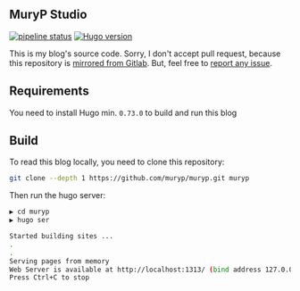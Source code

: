## MuryP Studio

[![pipeline status](https://gitlab.com/muryp/muryp/badges/master/pipeline.svg)](https://gitlab.com/muryp/muryp/commits/master)
[![Hugo version](https://img.shields.io/badge/hugo-v0.73.0-ff69b4.svg)](http://gohugo.io/)

This is my blog's source code. Sorry, I don't accept pull request, because
this repository is [mirrored from Gitlab](https://gitlab.com/muryp/muryp/). But, feel free
to [report any issue](https://github.com/muryp/muryp/issues).

## Requirements

You need to install Hugo min. `0.73.0` to build and run this blog

## Build

To read this blog locally, you need to clone this repository:

```bash
git clone --depth 1 https://github.com/muryp/muryp.git muryp
```

Then run the hugo server:

```bash
▶ cd muryp
▶ hugo ser

Started building sites ...
.
.
Serving pages from memory
Web Server is available at http://localhost:1313/ (bind address 127.0.0.1)
Press Ctrl+C to stop
```
